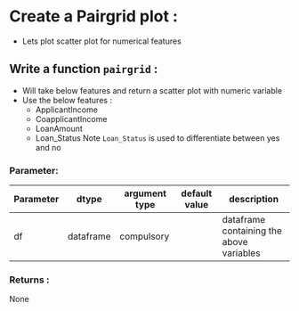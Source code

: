 # Create a Pairgrid plot :

* Lets plot scatter plot for numerical features

## Write a function `pairgrid` :

* Will take below features and return a scatter plot with numeric variable
* Use the below features :
    - ApplicantIncome
    - CoapplicantIncome
    - LoanAmount
    - Loan_Status
Note `Loan_Status` is used to differentiate  between yes and no


### Parameter:

| Parameter | dtype | argument type | default value | description |
| --- | --- | --- | --- | --- | 
| df| dataframe | compulsory |  | dataframe containing the above variables |

### Returns :

None
